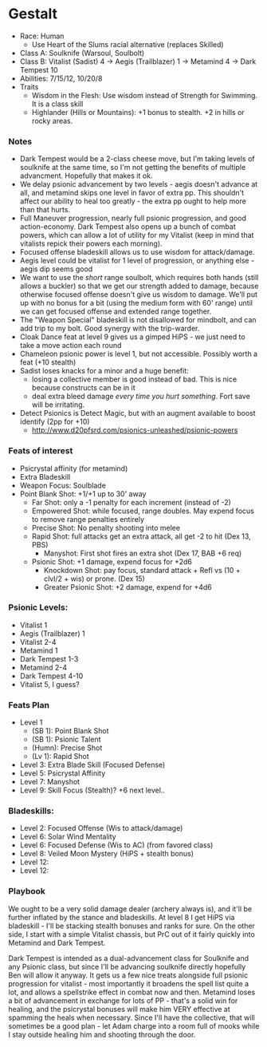 # Gestalt

* Race: Human
  - Use Heart of the Slums racial alternative (replaces Skilled)
* Class A: Soulknife (Warsoul, Soulbolt)
* Class B: Vitalist (Sadist) 4 -> Aegis (Trailblazer) 1 -> Metamind 4 -> Dark Tempest 10
* Abilities: 7/15/12, 10/20/8
* Traits
  - Wisdom in the Flesh: Use wisdom instead of Strength for Swimming. It is a class skill
  - Highlander (Hills or Mountains): +1 bonus to stealth. +2 in hills or rocky areas.

### Notes
* Dark Tempest would be a 2-class cheese move, but I'm taking levels of soulknife at the same time,
  so I'm not getting the benefits of multiple advancment. Hopefully that makes it ok.
* We delay psionic advancement by two levels - aegis doesn't advance at all, and metamind skips
  one level in favor of extra pp. This shouldn't affect our ability to heal too greatly - the extra
  pp ought to help more than that hurts.
* Full Maneuver progression, nearly full psionic progression, and good action-economy. Dark Tempest
  also opens up a bunch of combat powers, which can allow a lot of utility for my Vitalist (keep in
  mind that vitalists repick their powers each morning).
* Focused offense bladeskill allows us to use wisdom for attack/damage.
* Aegis level could be vitalist for 1 level of progression, or anything else - aegis dip seems good
* We want to use the *short* range soulbolt, which requires both hands (still allows a buckler)
  so that we get our strength added to damage, because otherwise focused offense doesn't give us
  wisdom to damage. We'll put up with no bonus for a bit (using the medium form with 60' range)
  until we can get focused offense and extended range together.
* The "Weapon Special" bladeskill is not disallowed for mindbolt, and can add trip to my bolt. Good
  synergy with the trip-warder.
* Cloak Dance feat at level 9 gives us a gimped HiPS - we just need to take a move action each round
* Chameleon psionic power is level 1, but not accessible. Possibly worth a feat (+10 stealth)
* Sadist loses knacks for a minor and a huge benefit:
  - losing a collective member is good instead of bad. This is nice because constructs can be in it
  - deal extra bleed damage *every time you hurt something*. Fort save will be irritating.
* Detect Psionics is Detect Magic, but with an augment available to boost identify (2pp for +10)
  - http://www.d20pfsrd.com/psionics-unleashed/psionic-powers

### Feats of interest
* Psicrystal affinity (for metamind)
* Extra Bladeskill
* Weapon Focus: Soulblade
* Point Blank Shot: +1/+1 up to 30' away
  * Far Shot: only a -1 penalty for each increment (instead of -2)
  * Empowered Shot: while focused, range doubles. May expend focus to remove range penalties entirely
  * Precise Shot: No penalty shooting into melee
  * Rapid Shot: full attacks get an extra attack, all get -2 to hit (Dex 13, PBS)
    * Manyshot: First shot fires an extra shot (Dex 17, BAB +6 req)
  * Psionic Shot: +1 damage, expend focus for +2d6
    * Knockdown Shot: pay focus, standard attack + Refl vs (10 + clvl/2 + wis) or prone. (Dex 15)
    * Greater Psionic Shot: +2 damage, expend for +4d6

### Psionic Levels:
* Vitalist 1
* Aegis (Trailblazer) 1
* Vitalist 2-4
* Metamind 1
* Dark Tempest 1-3
* Metamind 2-4
* Dark Tempest 4-10
* Vitalist 5, I guess?

### Feats Plan
* Level 1
  - (SB 1): Point Blank Shot
  - (SB 1): Psionic Talent
  - (Humn): Precise Shot
  - (Lv 1): Rapid Shot
* Level 3: Extra Blade Skill (Focused Defense)
* Level 5: Psicrystal Affinity
* Level 7: Manyshot
* Level 9: Skill Focus (Stealth)? +6 next level..

### Bladeskills:
* Level 2: Focused Offense (Wis to attack/damage)
* Level 6: Solar Wind Mentality
* Level 6: Focused Defense (Wis to AC) (from favored class)
* Level 8: Veiled Moon Mystery (HiPS + stealth bonus)
* Level 12:
* Level 12:

### Playbook

We ought to be a very solid damage dealer (archery always is), and it'll be further
inflated by the stance and bladeskills. At level 8 I get HiPS via bladeskill - I'll
be stacking stealth bonuses and ranks for sure. On the other side, I start with a
simple Vitalist chassis, but PrC out of it fairly quickly into Metamind and Dark Tempest.

Dark Tempest is intended as a dual-advancement class for Soulknife and any Psionic class,
but since I'll be advancing soulknife directly hopefully Ben will allow it anyway. It gets
us a few nice treats alongside full psionic progression for vitalist - most importantly
it broadens the spell list quite a lot, and allows a spellstrike effect in combat now and
then. Metamind loses a bit of advancement in exchange for lots of PP - that's a solid win
for healing, and the psicrystal bonuses will make him VERY effective at spamming the heals
when necessary. Since I'll have the collective, that will sometimes be a good plan - let
Adam charge into a room full of mooks while I stay outside healing him and shooting
through the door.

